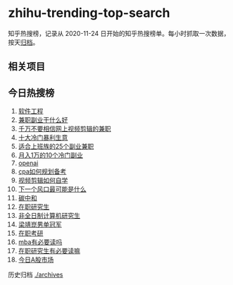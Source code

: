 # zhihu-trending-top-search

知乎热搜榜，记录从 2020-11-24
日开始的知乎热搜榜单。每小时抓取一次数据，按天[归档](./archives)。

## 相关项目

## 今日热搜榜

<!-- BEGIN -->
<!-- 最后更新时间 Mon Apr 01 2024 23:07:55 GMT+0800 (China Standard Time) -->

1. [软件工程](https://www.zhihu.com/search?q=软件工程)
1. [兼职副业干什么好](https://www.zhihu.com/search?q=兼职副业干什么好)
1. [千万不要相信网上视频剪辑的兼职](https://www.zhihu.com/search?q=千万不要相信网上视频剪辑的兼职)
1. [十大冷门暴利生意](https://www.zhihu.com/search?q=十大冷门暴利生意)
1. [适合上班族的25个副业兼职](https://www.zhihu.com/search?q=适合上班族的25个副业兼职)
1. [月入1万的10个冷门副业](https://www.zhihu.com/search?q=月入1万的10个冷门副业)
1. [openai](https://www.zhihu.com/search?q=openai)
1. [cpa如何规划备考](https://www.zhihu.com/search?q=cpa如何规划备考)
1. [视频剪辑如何自学](https://www.zhihu.com/search?q=视频剪辑如何自学)
1. [下一个风口最可能是什么](https://www.zhihu.com/search?q=下一个风口最可能是什么)
1. [碳中和](https://www.zhihu.com/search?q=碳中和)
1. [在职研究生](https://www.zhihu.com/search?q=在职研究生)
1. [非全日制计算机研究生](https://www.zhihu.com/search?q=非全日制计算机研究生)
1. [梁靖崑男单冠军](https://www.zhihu.com/search?q=梁靖崑男单冠军)
1. [在职考研](https://www.zhihu.com/search?q=在职考研)
1. [mba有必要读吗](https://www.zhihu.com/search?q=mba有必要读吗)
1. [在职研究生有必要读嘛](https://www.zhihu.com/search?q=在职研究生有必要读嘛)
1. [今日A股市场](https://www.zhihu.com/search?q=今日A股市场)

<!-- END -->

历史归档 [./archives](./archives)
